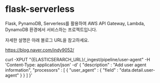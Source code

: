 # flask-serverless
Flask, PynamoDB, Serverless를 활용하여 AWS API Gateway, Lambda, DynamoDB 환경에서 서비스하는 프로젝트입니다.

자세한 설명은 아래 블로그 URL을 참고하세요.

https://blog.naver.com/indy9052/



curl -XPUT "{ELASTICSERARCH_URL}/_ingest/pipeline/user-agent" -H 'Content-Type: application/json' -d'
{
  "description" : "Add user agent information",
  "processors" : [
    {
      "user_agent" : {
        "field" : "data.detail.user-agent"
      }
    }
  ]
}'
